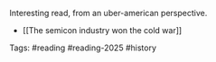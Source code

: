 
Interesting read, from an uber-american perspective. 

- [[The semicon industry won the cold war]]

Tags: #reading #reading-2025 #history